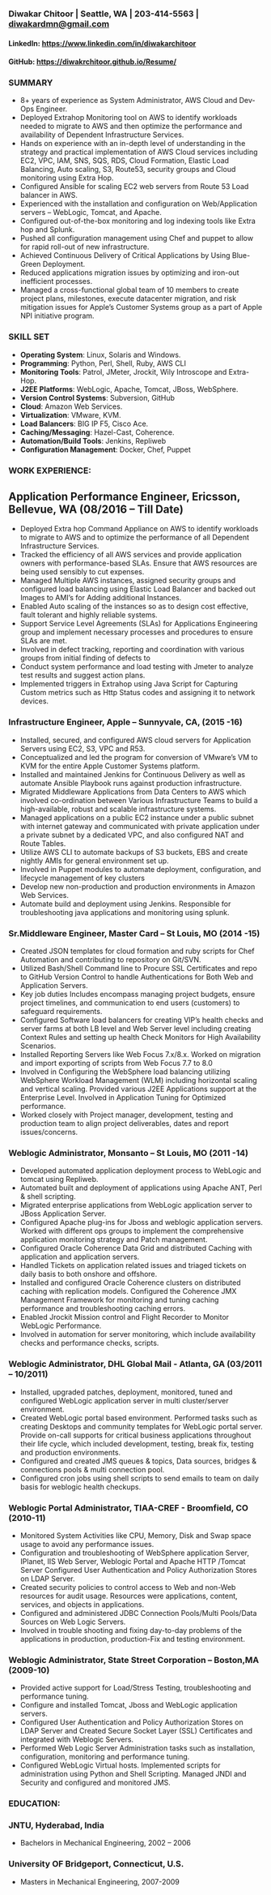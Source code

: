 ### Diwakar Chitoor | Seattle, WA | 203-414-5563 | diwakardmn@gmail.com
#### LinkedIn: https://www.linkedin.com/in/diwakarchitoor
#### GitHub: https://diwakrchitoor.github.io/Resume/


### SUMMARY

-	8+ years of experience as System Administrator, AWS Cloud and Dev-Ops Engineer. 
-	Deployed Extrahop Monitoring tool on AWS to identify workloads needed to migrate to AWS and then optimize the performance and availability of Dependent Infrastructure Services. 
-	Hands on experience with an in-depth level of understanding in the strategy and practical implementation of AWS Cloud services including EC2, VPC, IAM, SNS, SQS, RDS, Cloud Formation, Elastic Load Balancing, Auto scaling, S3, Route53, security groups and  Cloud monitoring using Extra Hop.
-	Configured Ansible for scaling EC2 web servers from Route 53 Load balancer in AWS.
-	Experienced with the installation and configuration on Web/Application servers – WebLogic, Tomcat, and Apache.
-	Configured out-of-the-box monitoring and log indexing tools like Extra hop and Splunk.
-	Pushed all configuration management using Chef and puppet to allow for rapid roll-out of new infrastructure.
-	Achieved Continuous Delivery of Critical Applications by Using Blue-Green Deployment.
-	Reduced applications migration issues by optimizing and iron-out inefficient processes.
-	Managed a cross-functional global team of 10 members to create project plans, milestones, execute datacenter migration, and risk mitigation issues for Apple’s Customer Systems group as a part of Apple NPI initiative program.

### SKILL SET

- __Operating  System__: Linux, Solaris and Windows.
- __Programming__: Python, Perl, Shell, Ruby, AWS CLI
- __Monitoring Tools__: Patrol, JMeter, Jrockit, Wily Introscope and Extra-Hop.
- __J2EE Platforms__: WebLogic, Apache, Tomcat, JBoss, WebSphere.
- __Version Control Systems__:  Subversion, GitHub
- __Cloud__: Amazon Web Services.
- __Virtualization__: VMware, KVM.
- __Load Balancers__:  BIG IP F5, Cisco Ace.
- __Caching/Messaging__: Hazel-Cast, Coherence. 
- __Automation/Build Tools__: Jenkins, Repliweb
- __Configuration Management__: Docker, Chef, Puppet


### WORK EXPERIENCE:
## Application Performance Engineer, Ericsson, Bellevue, WA (08/2016 – Till Date)
-	Deployed Extra hop Command Appliance on AWS to identify workloads to migrate to AWS and to optimize the performance of all Dependent Infrastructure Services.
-	Tracked the efficiency of all AWS services and provide application owners with performance-based SLAs. Ensure that AWS resources are being used sensibly to cut expenses.
-	Managed Multiple AWS instances, assigned security groups and configured load balancing using Elastic Load Balancer and backed out Images to AMI’s for Adding additional Instances.
-	Enabled Auto scaling of the instances so as to design cost effective, fault tolerant and highly reliable systems. 
-	Support Service Level Agreements (SLAs) for Applications Engineering group and implement necessary processes and procedures to ensure SLAs are met.
-	Involved in defect tracking, reporting and coordination with various groups from initial finding of defects to 
-	Conduct system performance and load testing with Jmeter to analyze test results and suggest action plans.
-	Implemented triggers in Extrahop using Java Script for Capturing Custom metrics such as Http Status codes and assigning it to network devices.

### Infrastructure Engineer, Apple – Sunnyvale, CA, (2015 -16)
-	Installed, secured, and configured AWS cloud servers for Application Servers using EC2, S3, VPC and R53.
-	Conceptualized and led the program for conversion of VMware’s VM to KVM for the entire Apple Customer Systems platform. 
-	Installed and maintained Jenkins for Continuous Delivery as well as automate Ansible Playbook runs against production infrastructure.
-	Migrated Middleware Applications from Data Centers to AWS which involved co-ordination between Various Infrastructure Teams to build a high-available, robust and scalable infrastructure systems.
-	Managed applications on a public EC2 instance under a public subnet with internet gateway and communicated with private application under a private subnet by a dedicated VPC, and also configured NAT and Route Tables. 
-	Utilize AWS CLI to automate backups of S3 buckets, EBS and create nightly AMIs for general environment set up. 
-	Involved in Puppet modules to automate deployment, configuration, and lifecycle management of key clusters
-	Develop new non-production and production environments in Amazon Web Services. 
-	Automate build and deployment using Jenkins. Responsible for troubleshooting java applications and monitoring using splunk.

### Sr.Middleware Engineer, Master Card – St Louis, MO (2014 -15)
-	Created JSON templates for cloud formation and ruby scripts for Chef Automation and contributing to repository on Git/SVN.
-	Utilized Bash/Shell Command line to Procure SSL Certificates and repo to GitHub Version Control to handle Authentications for Both Web and Application Servers.
-	Key job duties Includes encompass managing project budgets, ensure project timelines, and communication to end users (customers) to safeguard requirements. 
-	Configured Software load balancers for creating VIP’s health checks and server farms at both LB level and Web Server level including creating Context Rules and setting up health Check Monitors for High Availability Scenarios.
-	Installed Reporting Servers like Web Focus 7.x/8.x. Worked on migration and import exporting of scripts from Web Focus 7.7 to 8.0
-	Involved in Configuring the WebSphere load balancing utilizing WebSphere Workload Management (WLM) including horizontal scaling and vertical scaling.  Provided various J2EE Applications support at the Enterprise Level.  Involved in Application Tuning for Optimized performance. 
-	Worked closely with Project manager, development, testing and production team to align project deliverables, dates and report issues/concerns.

### Weblogic Administrator, Monsanto – St Louis, MO (2011 -14) 

- Developed automated application deployment process to WebLogic and tomcat using Repliweb.
-	Automated built and deployment of applications using Apache ANT, Perl & shell scripting.
-	Migrated enterprise applications from WebLogic application server to JBoss Application Server.
-	Configured Apache plug-ins for Jboss and weblogic application servers. Worked with different ops groups to implement the comprehensive application monitoring strategy and Patch management.
-	Configured Oracle Coherence Data Grid and distributed Caching with application and application servers.
-	Handled Tickets on application related issues and triaged tickets on daily basis to both onshore and offshore.
-	Installed and configured Oracle Coherence clusters on distributed caching with replication models. Configured the Coherence JMX Management Framework for monitoring and tuning caching performance and troubleshooting caching errors. 
-	Enabled Jrockit Mission control and Flight Recorder to Monitor WebLogic Performance.
-	Involved in automation for server monitoring, which include availability checks and performance checks, scripts. 

### Weblogic Administrator, DHL Global Mail - Atlanta, GA (03/2011 – 10/2011)

- Installed, upgraded patches, deployment, monitored, tuned and configured WebLogic application server in multi cluster/server environment.
-	Created WebLogic portal based environment. Performed tasks such as creating Desktops and community templates for WebLogic portal server. Provide on-call supports for critical business applications throughout their life cycle, which included development, testing, break fix, testing and production environments. 
-	Configured and created JMS queues & topics, Data sources, bridges & connections pools & multi connection pool.
-	 Configured   cron jobs using shell scripts to send emails to team on daily basis for weblogic health checkups. 

### Weblogic Portal Administrator, TIAA-CREF - Broomfield, CO (2010-11)

-	Monitored System Activities like CPU, Memory, Disk and Swap space usage to avoid any performance issues. 
-	Configuration and troubleshooting of WebSphere application Server, IPlanet, IIS Web Server, Weblogic Portal and Apache HTTP /Tomcat Server Configured User Authentication and Policy Authorization Stores on LDAP Server.
-	 Created security policies to control access to Web and non-Web resources for audit usage. Resources were applications, content, services, and objects in applications.
-	Configured and administered JDBC Connection Pools/Multi Pools/Data Sources on Web Logic Servers.
-	 Involved in trouble shooting and fixing day-to-day problems of the applications in production, production-Fix and testing environment.  


### Weblogic Administrator, State Street Corporation – Boston,MA  (2009-10)

-	Provided active support for Load/Stress Testing, troubleshooting and performance tuning.
-	Configure and installed Tomcat, Jboss and WebLogic application servers.
-	Configured User Authentication and Policy Authorization Stores on LDAP Server and Created Secure Socket Layer (SSL) Certificates and integrated with Weblogic Servers.
-	Performed Web Logic Server Administration tasks such as installation, configuration, monitoring and performance tuning. 
-	Configured WebLogic Virtual hosts. Implemented scripts for administration using Python and Shell Scripting. Managed JNDI and Security and configured and monitored JMS. 

### EDUCATION:

### JNTU, Hyderabad, India 
- Bachelors in Mechanical Engineering, 2002 – 2006

###  University OF Bridgeport, Connecticut, U.S.
- Masters in Mechanical Engineering, 2007-2009
